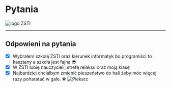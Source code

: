 # Pytania
![logo ZSTI](/logo/logoZSTI_l.jpg)

***
## Odpowieni na pytania
- [x] Wybrałem szkołę ZSTI oraz kierunek informatyk bo programiści to kasztany a szkoła jest fajna :sunglasses:
- [x] W ZSTI lubię nauczycieli, strefę relaksu oraz moją klasę
- [x] Najbardziej chciałbym zmienić pieszeństwo do hali żeby móc więcej razy poharatać w gałe. :soccer:
![Piekarz](/piekarz_paryz.jpg)
